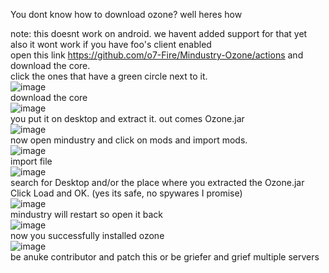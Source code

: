 You dont know how to download ozone? well heres how

note: this doesnt work on android. we havent added support for that yet\
also it wont work if you have foo's client enabled\
open this link https://github.com/o7-Fire/Mindustry-Ozone/actions and download the core.\
click the ones that have a green circle next to it.\
![image](https://user-images.githubusercontent.com/46597698/110272571-7a4d2500-8005-11eb-860c-eba2e3cc47c9.png)\
download the core\
![image](https://user-images.githubusercontent.com/46597698/110272598-8a650480-8005-11eb-8839-184209bb19e5.png)\
you put it on desktop and extract it. out comes Ozone.jar\
![image](https://user-images.githubusercontent.com/46597698/110272662-aec0e100-8005-11eb-8574-50b08c4e6f79.png)\
now open mindustry and click on mods and import mods.\
![image](https://user-images.githubusercontent.com/46597698/110272696-bed8c080-8005-11eb-9100-e93baebde486.png)\
import file\
![image](https://user-images.githubusercontent.com/46597698/110272710-cb5d1900-8005-11eb-82bc-143850fbea6a.png)\
search for Desktop and/or the place where you extracted the Ozone.jar\
Click Load and OK. (yes its safe, no spywares I promise)\
![image](https://user-images.githubusercontent.com/46597698/110272752-e62f8d80-8005-11eb-889e-e2c5842bab1a.png)\
mindustry will restart so open it back\
![image](https://user-images.githubusercontent.com/46597698/110272788-fc3d4e00-8005-11eb-8988-2840c5260c71.png)\
now you successfully installed ozone\
![image](https://user-images.githubusercontent.com/46597698/110272827-11b27800-8006-11eb-9546-cd9263f9da46.png)\
be anuke contributor and patch this or be griefer and grief multiple servers

